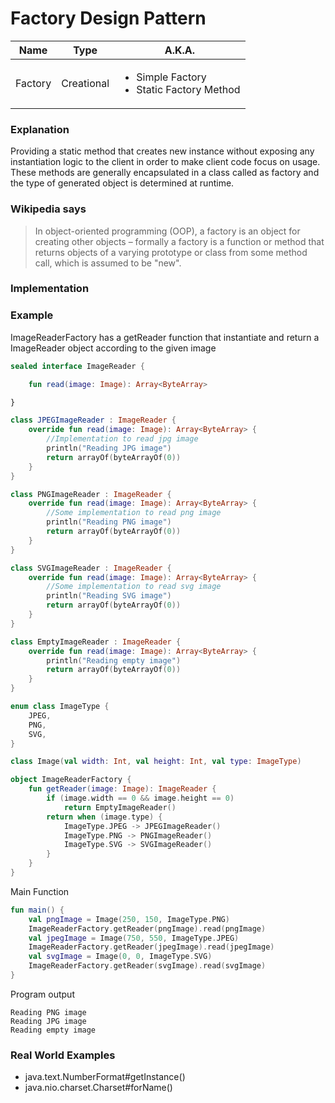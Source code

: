 # Factory Design Pattern

|Name|Type|A.K.A.|
|---|---|---|
|Factory|Creational|<ul><li>Simple Factory</li><li>Static Factory Method</li></ul>|

### Explanation

Providing a static method that creates new instance without exposing any instantiation logic to the client in order to
make client code focus on usage. These methods are generally encapsulated in a class called as factory and the type of
generated object is determined at runtime.

### Wikipedia says

> In object-oriented programming (OOP), a factory is an object for creating other objects – formally a factory is a function or method that returns objects of a varying prototype or class from some method call, which is assumed to be "new".

### Implementation

### Example

ImageReaderFactory has a getReader function that instantiate and return a ImageReader object according to the given
image

```kotlin
sealed interface ImageReader {

    fun read(image: Image): Array<ByteArray>

}

class JPEGImageReader : ImageReader {
    override fun read(image: Image): Array<ByteArray> {
        //Implementation to read jpg image
        println("Reading JPG image")
        return arrayOf(byteArrayOf(0))
    }
}

class PNGImageReader : ImageReader {
    override fun read(image: Image): Array<ByteArray> {
        //Some implementation to read png image
        println("Reading PNG image")
        return arrayOf(byteArrayOf(0))
    }
}

class SVGImageReader : ImageReader {
    override fun read(image: Image): Array<ByteArray> {
        //Some implementation to read svg image
        println("Reading SVG image")
        return arrayOf(byteArrayOf(0))
    }
}

class EmptyImageReader : ImageReader {
    override fun read(image: Image): Array<ByteArray> {
        println("Reading empty image")
        return arrayOf(byteArrayOf(0))
    }
}
```

```kotlin
enum class ImageType {
    JPEG,
    PNG,
    SVG,
}
```

```kotlin
class Image(val width: Int, val height: Int, val type: ImageType)
```

```kotlin
object ImageReaderFactory {
    fun getReader(image: Image): ImageReader {
        if (image.width == 0 && image.height == 0)
            return EmptyImageReader()
        return when (image.type) {
            ImageType.JPEG -> JPEGImageReader()
            ImageType.PNG -> PNGImageReader()
            ImageType.SVG -> SVGImageReader()
        }
    }
}
```

Main Function

```kotlin
fun main() {
    val pngImage = Image(250, 150, ImageType.PNG)
    ImageReaderFactory.getReader(pngImage).read(pngImage)
    val jpegImage = Image(750, 550, ImageType.JPEG)
    ImageReaderFactory.getReader(jpegImage).read(jpegImage)
    val svgImage = Image(0, 0, ImageType.SVG)
    ImageReaderFactory.getReader(svgImage).read(svgImage)
}
```

Program output

```
Reading PNG image
Reading JPG image
Reading empty image
```

### Real World Examples

- java.text.NumberFormat#getInstance()
- java.nio.charset.Charset#forName()
